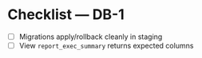 # Checklist — DB-1

- [ ] Migrations apply/rollback cleanly in staging
- [ ] View `report_exec_summary` returns expected columns
